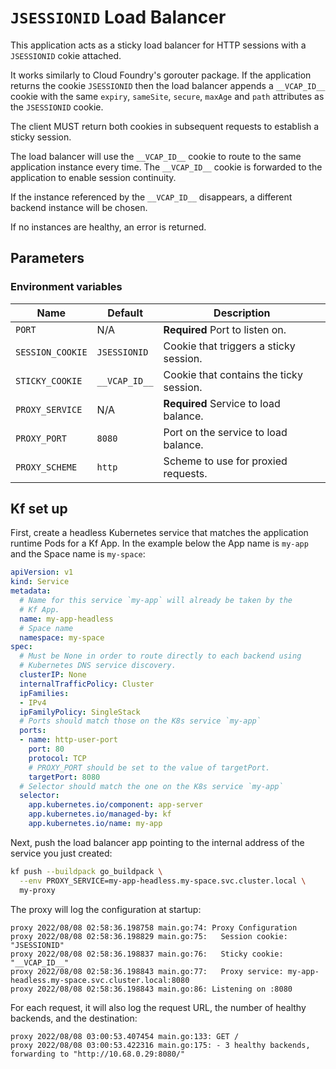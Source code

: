 # `JSESSIONID` Load Balancer

This application acts as a sticky load balancer for HTTP sessions with a `JSESSIONID`
cokie attached.

It works similarly to Cloud Foundry's gorouter package. If the application returns the
cookie `JSESSIONID` then the load balancer appends a `__VCAP_ID__` cookie with the same
`expiry`, `sameSite`, `secure`, `maxAge` and `path` attributes as the `JSESSIONID` cookie.

The client MUST return both cookies in subsequent requests to establish a sticky session.

The load balancer will use the `__VCAP_ID__` cookie to route to the same application instance
every time. The `__VCAP_ID__` cookie is forwarded to the application to enable session continuity.

If the instance referenced by the `__VCAP_ID__` disappears, a different backend instance will be
chosen.

If no instances are healthy, an error is returned.

## Parameters

### Environment variables

| Name             | Default       | Description                             |
| ---------------- | ------------- | --------------------------------------- |
| `PORT`           | N/A           | **Required** Port to listen on.         |
| `SESSION_COOKIE` | `JSESSIONID`  | Cookie that triggers a sticky session.  |
| `STICKY_COOKIE`  | `__VCAP_ID__` | Cookie that contains the ticky session. |
| `PROXY_SERVICE`  | N/A           | **Required** Service to load balance.   |
| `PROXY_PORT`     | `8080`        | Port on the service to load balance.    |
| `PROXY_SCHEME`   | `http`        | Scheme to use for proxied requests.     |

## Kf set up

First, create a headless Kubernetes service that matches the application
runtime Pods for a Kf App. In the example below the App name is `my-app`
and the Space name is `my-space`:

```yaml
apiVersion: v1
kind: Service
metadata:
  # Name for this service `my-app` will already be taken by the
  # Kf App.
  name: my-app-headless
  # Space name
  namespace: my-space
spec:
  # Must be None in order to route directly to each backend using
  # Kubernetes DNS service discovery.
  clusterIP: None
  internalTrafficPolicy: Cluster
  ipFamilies:
  - IPv4
  ipFamilyPolicy: SingleStack
  # Ports should match those on the K8s service `my-app`
  ports:
  - name: http-user-port
    port: 80
    protocol: TCP
    # PROXY_PORT should be set to the value of targetPort.
    targetPort: 8080
  # Selector should match the one on the K8s service `my-app`
  selector:
    app.kubernetes.io/component: app-server
    app.kubernetes.io/managed-by: kf
    app.kubernetes.io/name: my-app
```

Next, push the load balancer app pointing to the internal address
of the service you just created:

```bash
kf push --buildpack go_buildpack \
  --env PROXY_SERVICE=my-app-headless.my-space.svc.cluster.local \
  my-proxy
```

The proxy will log the configuration at startup:

```
proxy 2022/08/08 02:58:36.198758 main.go:74: Proxy Configuration
proxy 2022/08/08 02:58:36.198829 main.go:75:   Session cookie: "JSESSIONID"
proxy 2022/08/08 02:58:36.198837 main.go:76:   Sticky cookie: "__VCAP_ID__"
proxy 2022/08/08 02:58:36.198843 main.go:77:   Proxy service: my-app-headless.my-space.svc.cluster.local:8080
proxy 2022/08/08 02:58:36.198843 main.go:86: Listening on :8080
```

For each request, it will also log the request URL, the number of healthy backends, and the destination:

```
proxy 2022/08/08 03:00:53.407454 main.go:133: GET /
proxy 2022/08/08 03:00:53.422316 main.go:175: - 3 healthy backends, forwarding to "http://10.68.0.29:8080/"
```